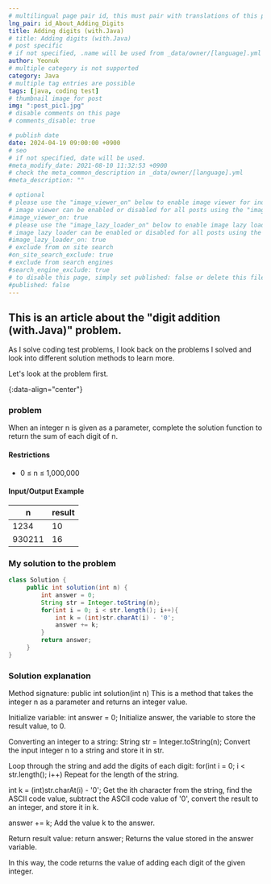 ```yaml
---
# multilingual page pair id, this must pair with translations of this page. (This name must be unique)
lng_pair: id_About_Adding_Digits
title: Adding digits (with.Java)
# title: Adding digits (with.Java)
# post specific
# if not specified, .name will be used from _data/owner/[language].yml
author: Yeonuk
# multiple category is not supported
category: Java
# multiple tag entries are possible
tags: [java, coding test]
# thumbnail image for post
img: ":post_pic1.jpg"
# disable comments on this page
# comments_disable: true

# publish date
date: 2024-04-19 09:00:00 +0900
# seo
# if not specified, date will be used.
#meta_modify_date: 2021-08-10 11:32:53 +0900
# check the meta_common_description in _data/owner/[language].yml
#meta_description: ""

# optional
# please use the "image_viewer_on" below to enable image viewer for individual pages or posts (_posts/ or [language]/_posts folders).
# image viewer can be enabled or disabled for all posts using the "image_viewer_posts: true" setting in _data/conf/main.yml.
#image_viewer_on: true
# please use the "image_lazy_loader_on" below to enable image lazy loader for individual pages or posts (_posts/ or [language]/_posts folders).
# image lazy loader can be enabled or disabled for all posts using the "image_lazy_loader_posts: true" setting in _data/conf/main.yml.
#image_lazy_loader_on: true
# exclude from on site search
#on_site_search_exclude: true
# exclude from search engines
#search_engine_exclude: true
# to disable this page, simply set published: false or delete this file
#published: false
---
```


<!-- outline-start -->

## This is an article about the "digit addition (with.Java)" problem.

As I solve coding test problems, I look back on the problems I solved and look into different solution methods to learn more.

Let's look at the problem first.

{:data-align="center"}

<!-- outline-end -->

### problem

When an integer n is given as a parameter, complete the solution function to return the sum of each digit of n.

#### Restrictions

- 0 ≤ n ≤ 1,000,000

#### Input/Output Example

| n      | result |
| ------ | ------ |
| 1234   | 10     |
| 930211 | 16     |

<!-- | start_num | end_num | result |
| --------- | ------- | ------ |
| 10 | 3 | 0 | -->

### My solution to the problem

```java
class Solution {
     public int solution(int n) {
         int answer = 0;
         String str = Integer.toString(n);
         for(int i = 0; i < str.length(); i++){
             int k = (int)str.charAt(i) - '0';
             answer += k;
         }
         return answer;
     }
}
```

### Solution explanation

Method signature: public int solution(int n)
This is a method that takes the integer n as a parameter and returns an integer value.

Initialize variable: int answer = 0;
Initialize answer, the variable to store the result value, to 0.

Converting an integer to a string: String str = Integer.toString(n);
Convert the input integer n to a string and store it in str.

Loop through the string and add the digits of each digit:
for(int i = 0; i < str.length(); i++)
Repeat for the length of the string.

int k = (int)str.charAt(i) - '0';
Get the ith character from the string, find the ASCII code value, subtract the ASCII code value of '0', convert the result to an integer, and store it in k.

answer += k;
Add the value k to the answer.

Return result value: return answer;
Returns the value stored in the answer variable.

In this way, the code returns the value of adding each digit of the given integer.
